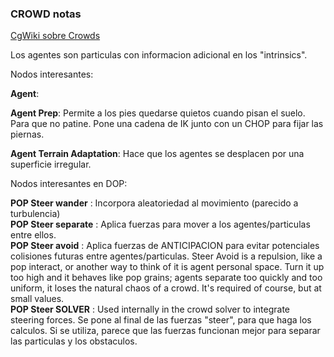 ### CROWD notas ###   

[CgWiki sobre Crowds](https://www.tokeru.com/cgwiki/index.php?title=HoudiniCrowd)   

Los agentes son particulas con informacion adicional en los "intrinsics".   


Nodos interesantes:

**Agent**: 

**Agent Prep**: Permite a los pies quedarse quietos cuando pisan el suelo. Para que no patine. Pone una cadena de IK junto con un CHOP para fijar las piernas.

**Agent Terrain Adaptation**: Hace que los agentes se desplacen por una superficie irregular.

Nodos interesantes en DOP:

**POP Steer wander** : Incorpora aleatoriedad al movimiento (parecido a turbulencia)   
**POP Steer separate** : Aplica fuerzas para mover a los agentes/particulas entre ellos.   
**POP Steer avoid** : Aplica fuerzas de ANTICIPACION para evitar potenciales colisiones futuras entre agentes/particulas. Steer Avoid is a repulsion, like a pop interact, or another way to think of it is agent personal space. Turn it up too high and it behaves like pop grains; agents separate too quickly and too uniform, it loses the natural chaos of a crowd. It's required of course, but at small values.   
**POP Steer SOLVER** : Used internally in the crowd solver to integrate steering forces. Se pone al final de las fuerzas "steer", para que haga los calculos. Si se utiliza, parece que las fuerzas funcionan mejor para separar las particulas y los obstaculos.   


